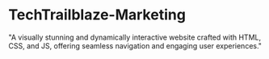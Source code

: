 # TechTrailblaze-Marketing
"A visually stunning and dynamically interactive website crafted with HTML, CSS, and JS, offering seamless navigation and engaging user experiences."
